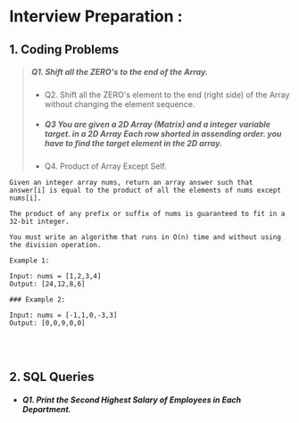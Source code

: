 # Interview Preparation :

## 1. Coding Problems <br>

> ##### Q1. Shift all the ZERO's to the end of the Array. <br>
> - Q2. Shift all the ZERO's element to the end (right side) of the Array without changing the element sequence.<br>
> - ##### Q3 You are given a 2D Array (Matrix) and a integer variable target. in a 2D Array Each row shorted in assending order. you have to find the target element in the 2D array. <br>
> - Q4. Product of Array Except Self.
```
Given an integer array nums, return an array answer such that answer[i] is equal to the product of all the elements of nums except nums[i].

The product of any prefix or suffix of nums is guaranteed to fit in a 32-bit integer.

You must write an algorithm that runs in O(n) time and without using the division operation.

Example 1:

Input: nums = [1,2,3,4]
Output: [24,12,8,6]

### Example 2:

Input: nums = [-1,1,0,-3,3]
Output: [0,0,9,0,0]
```
<br><br>
## 2. SQL Queries <br>

- ##### Q1. Print the ***Second Highest Salary*** of Employees in Each Department.
